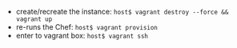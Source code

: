 * create/recreate the instance: `host$ vagrant destroy --force && vagrant up`
* re-runs the Chef: `host$ vagrant provision`
* enter to vagrant box: `host$ vagrant ssh`